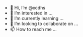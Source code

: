 - 👋 Hi, I’m @xcdhs
- 👀 I’m interested in ...
- 🌱 I’m currently learning ...
- 💞️ I’m looking to collaborate on ...
- 📫 How to reach me ...

<!---
xcdhs/xcdhs is a ✨ special ✨ repository because its `README.md` (this file) appears on your GitHub profile.
You can click the Preview link to take a look at your changes.
--->
